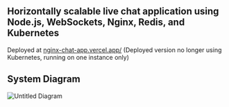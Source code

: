 ## Horizontally scalable live chat application using Node.js, WebSockets, Nginx, Redis, and Kubernetes

Deployed at [nginx-chat-app.vercel.app/](https://nginx-chat-app.vercel.app/) (Deployed version no longer using Kubernetes, running on one instance only)


## System Diagram

![Untitled Diagram](https://user-images.githubusercontent.com/96862218/209307263-e739e9eb-5034-4c13-a5f5-8802824eeef5.svg)
